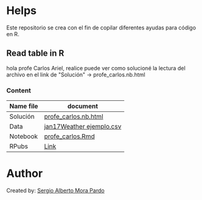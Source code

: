 # Helps

Este repositorio se crea con el fin de copilar diferentes ayudas para código en R.

## Read table in R

hola profe Carlos Ariel, realice puede ver como solucioné la lectura del archivo en el link de "Solución" -> profe_carlos.nb.html

### Content 

|Name file|document|
|---------|--------|
|Solución|[profe_carlos.nb.html](https://sergiomora03.github.io/helps/profe_carlos.nb.html)|
|Data|[jan17Weather ejemplo.csv](https://github.com/sergiomora03/helps/blob/master/jan17Weather%20-%20ejemplo.csv)|
|Notebook|[profe_carlos.Rmd](https://github.com/sergiomora03/helps/blob/master/profe_carlos.Rmd)|
|RPubs|[Link](https://rpubs.com/sergiomora123/CarlosAriel)|

# Author

Created by: [Sergio Alberto Mora Pardo](https://github.com/sergiomora03)
